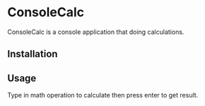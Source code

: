 # ConsoleCalc

ConsoleCalc is a console application that doing calculations.

## Installation

## Usage

Type in math operation to calculate then press enter to get result.



